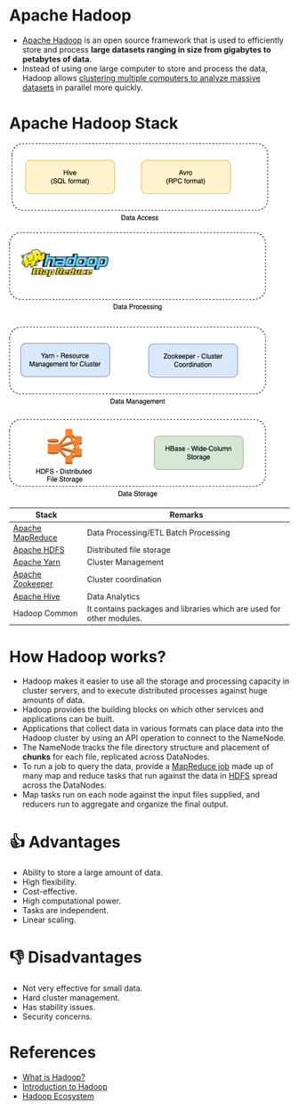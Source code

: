 # Apache Hadoop
- [Apache Hadoop](https://hadoop.apache.org/) is an open source framework that is used to efficiently store and process **large datasets ranging in size from gigabytes to petabytes of data**. 
- Instead of using one large computer to store and process the data, Hadoop allows [clustering multiple computers to analyze massive datasets](https://github.com/Anshul619/HLD-System-Designs/blob/main/4_Scalability/ServersCluster.md) in parallel more quickly.

# Apache Hadoop Stack

![](HadoopStack.drawio.png)

| Stack                                                                                                 | Remarks                                                              |
|-------------------------------------------------------------------------------------------------------|----------------------------------------------------------------------|
| [Apache MapReduce](../DataProcessing/ApacheMapReduce/Readme.md)                                       | Data Processing/ETL Batch Processing                                 |
| [Apache HDFS](https://github.com/Anshul619/HLD-System-Designs/blob/main/9_FileStorages/ApacheHDFS.md) | Distributed file storage                                             |
| [Apache Yarn](../../DevOps-SRE/2_ContainerOrchestration/ApacheYarn.md)                                | Cluster Management                                                   |
| [Apache Zookeeper](../../DevOps-SRE/5_ClusterCoordination/ApacheZookeeper.md)                         | Cluster coordination                                                 |
| [Apache Hive](../DataConsumption/ApacheHive.md)                                                       | Data Analytics                                                       |
| Hadoop Common                                                                                         | It contains packages and libraries which are used for other modules. |

# How Hadoop works?
- Hadoop makes it easier to use all the storage and processing capacity in cluster servers, and to execute distributed processes against huge amounts of data. 
- Hadoop provides the building blocks on which other services and applications can be built.
- Applications that collect data in various formats can place data into the Hadoop cluster by using an API operation to connect to the NameNode. 
- The NameNode tracks the file directory structure and placement of **chunks** for each file, replicated across DataNodes. 
- To run a job to query the data, provide a [MapReduce job](../DataProcessing/ApacheMapReduce/Readme.md) made up of many map and reduce tasks that run against the data in [HDFS](https://github.com/Anshul619/HLD-System-Designs/blob/main/9_FileStorages/ApacheHDFS.md) spread across the DataNodes.
- Map tasks run on each node against the input files supplied, and reducers run to aggregate and organize the final output.

# :thumbsup: Advantages
- Ability to store a large amount of data. 
- High flexibility.
- Cost-effective.
- High computational power.
- Tasks are independent.
- Linear scaling.

# :thumbsdown: Disadvantages
- Not very effective for small data.
- Hard cluster management.
- Has stability issues.
- Security concerns.

# References
- [What is Hadoop?](https://aws.amazon.com/emr/details/hadoop/what-is-hadoop/)
- [Introduction to Hadoop](https://www.geeksforgeeks.org/hadoop-an-introduction/)
- [Hadoop Ecosystem](https://www.geeksforgeeks.org/hadoop-ecosystem/)